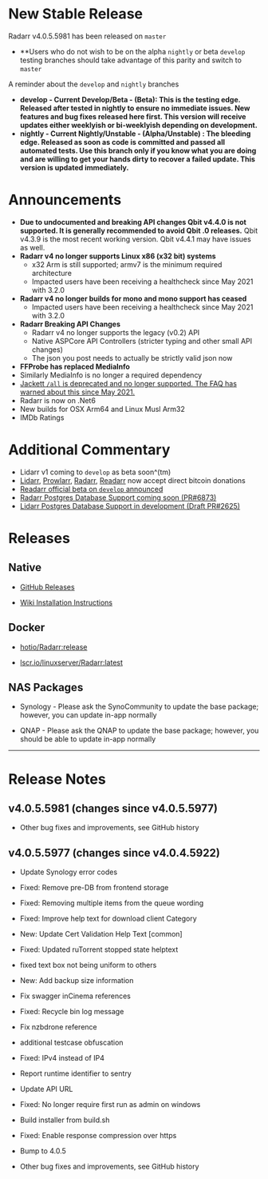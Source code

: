 # New Stable Release

Radarr v4.0.5.5981 has been released on `master`

- **Users who do not wish to be on the alpha `nightly` or beta `develop` testing branches should take advantage of this parity and switch to `master`

A reminder about the `develop` and `nightly` branches

- **develop - Current Develop/Beta - (Beta): This is the testing edge. Released after tested in nightly to ensure no immediate issues. New features and bug fixes released here first. This version will receive updates either weeklyish or bi-weeklyish depending on development.**
- **nightly - Current Nightly/Unstable - (Alpha/Unstable) : The bleeding edge. Released as soon as code is committed and passed all automated tests. Use this branch only if you know what you are doing and are willing to get your hands dirty to recover a failed update. This version is updated immediately.**

# Announcements

- **Due to undocumented and breaking API changes Qbit v4.4.0 is not supported.  It is generally recommended to avoid Qbit .0 releases.** Qbit v4.3.9 is the most recent working version. Qbit v4.4.1 may have issues as well.
- **Radarr v4 no longer supports Linux x86 (x32 bit) systems**
  - x32 Arm is still supported; armv7 is the minimum required architecture
  - Impacted users have been receiving a healthcheck since May 2021 with 3.2.0
- **Radarr v4 no longer builds for mono and mono support has ceased**
  - Impacted users have been receiving a healthcheck since May 2021 with 3.2.0
- **Radarr Breaking API Changes**
  - Radarr v4 no longer supports the legacy (v0.2) API
  - Native ASPCore API Controllers (stricter typing and other small API changes)
  - The json you post needs to actually be strictly valid json now
- **FFProbe has replaced MediaInfo**
- Similarly MediaInfo is no longer a required dependency
- [Jackett `/all` is deprecated and no longer supported. The FAQ has warned about this since May 2021.](https://wiki.servarr.com/radarr/faq#jacketts-all-endpoint)
- Radarr is now on .Net6
- New builds for OSX Arm64 and Linux Musl Arm32
- IMDb Ratings

# Additional Commentary

- Lidarr v1 coming to `develop` as beta soon^(tm)
- [Lidarr](https://lidarr.audio/donate), [Prowlarr](https://prowlarr.com/donate), [Radarr](https://radarr.video/donate), [Readarr](https://readarr.com/donate) now accept direct bitcoin donations
- [Readarr official beta on `develop` announced](https://www.reddit.com/r/Readarr/comments/sxvj8y/new_beta_release_develop_v0101248/)
- [Radarr Postgres Database Support coming soon (PR#6873)](https://github.com/radarr/radarr/pull/6873)
- [Lidarr Postgres Database Support in development (Draft PR#2625)](https://github.com/Lidarr/Lidarr/pull/2625)

# Releases

## Native

- [GitHub Releases](https://github.com/Radarr/Radarr/releases)

- [Wiki Installation Instructions](https://wiki.servarr.com/radarr/installation)

## Docker

- [hotio/Radarr:release](https://hotio.dev/containers/radarr)

- [lscr.io/linuxserver/Radarr:latest](https://docs.linuxserver.io/images/docker-radarr)

## NAS Packages

- Synology - Please ask the SynoCommunity to update the base package; however, you can update in-app normally

- QNAP - Please ask the QNAP to update the base package; however, you should be able to update in-app normally

------------

# Release Notes

## v4.0.5.5981 (changes since v4.0.5.5977)

 - Other bug fixes and improvements, see GitHub history

## v4.0.5.5977 (changes since v4.0.4.5922)

 - Update Synology error codes

 - Fixed: Remove pre-DB from frontend storage

 - Fixed: Removing multiple items from the queue wording

 - Fixed: Improve help text for download client Category

 - New: Update Cert Validation Help Text [common]

 - Fixed: Updated ruTorrent stopped state helptext

 - fixed text box not being uniform to others

 - New: Add backup size information

 - Fix swagger inCinema references

 - Fixed: Recycle bin log message

 - Fix nzbdrone reference

 - additional testcase obfuscation

 - Fixed: IPv4 instead of IP4

 - Report runtime identifier to sentry

 - Update API URL

 - Fixed: No longer require first run as admin on windows

 - Build installer from build.sh

 - Fixed: Enable response compression over https

 - Bump to 4.0.5

 - Other bug fixes and improvements, see GitHub history
